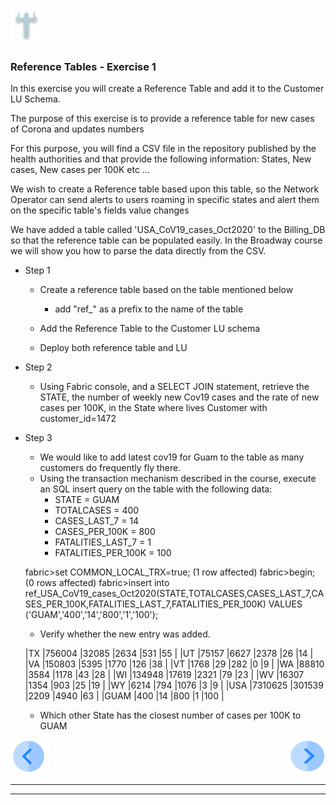 ![](/academy/Training_Level_1/03_fabric_basic_LU/images/Exercise.png) 

### Reference Tables - Exercise 1

In this exercise you will create a Reference Table and add it to the Customer LU Schema.

The purpose of this exercise is to provide a reference table for new cases of Corona and updates numbers 

For this purpose, you will find a CSV file in the repository published by the health authorities and that provide the following information: States, New cases, New cases per 100K etc ... 

We wish to create a Reference table based upon this table, so the Network Operator can send alerts to users roaming in specific states and alert them on the specific table's fields value changes

We have added a table called 'USA_CoV19_cases_Oct2020' to the Billing_DB so that the reference table can be populated easily. In the Broadway course we will show you how to parse the data directly from the CSV.

- Step 1

  - Create a reference table based on the table mentioned below

    - add "ref_" as a prefix to the name of the table 

  - Add the Reference Table to the Customer LU schema

  - Deploy both reference table and LU

    

- Step 2

  - Using Fabric console, and a SELECT JOIN statement, retrieve the STATE, the number of weekly new Cov19 cases  and the rate of new cases per 100K, in the State where lives Customer with customer_id=1472
  
    

- Step 3

  - We would like to add latest cov19 for Guam to the table as many customers do frequently fly there.
  - Using the transaction mechanism described in the course, execute an SQL insert query on the table with the following data:
    - STATE = GUAM
    - TOTALCASES = 400
    - CASES_LAST_7 = 14
    - CASES_PER_100K = 800
    - FATALITIES_LAST_7 = 1
    - FATALITIES_PER_100K = 100    

  

  fabric>set COMMON_LOCAL_TRX=true;
  (1 row affected)
  fabric>begin;
  (0 rows affected)
  fabric>insert into ref_USA_CoV19_cases_Oct2020(STATE,TOTALCASES,CASES_LAST_7,CASES_PER_100K,FATALITIES_LAST_7,FATALITIES_PER_100K) VALUES ('GUAM','400','14','800','1','100');

  

  

  - Verify whether the new entry was added.

  |TX   |756004    |32085       |2634          |531              |55                 |
  |UT   |75157     |6627        |2378          |26               |14                 |
  |VA   |150803    |5395        |1770          |126              |38                 |
  |VT   |1768      |29          |282           |0                |9                  |
  |WA   |88810     |3584        |1178          |43               |28                 |
  |WI   |134948    |17619       |2321          |79               |23                 |
  |WV   |16307     |1354        |903           |25               |19                 |
  |WY   |6214      |794         |1076          |3                |9                  |
  |USA  |7310625   |301539      |2209          |4940             |63                 |
  |GUAM |400       |14          |800           |1                |100                |

  - Which other State has the closest number of cases per 100K to GUAM

    





[![Previous](/articles/images/Previous.png)](/academy/Training_Level_1/07_jobs_and_batch_services/02_jobs_and_batches_flow.md)[<img align="right" width="60" height="54" src="/articles/images/Next.png">](/academy/Training_Level_1/07_jobs_and_batch_services/04_jobs_and_batches_flow_solutions.md)

------





------

